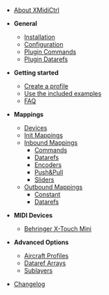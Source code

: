 <!-- docs/_sidebar.md -->

* [About XMidiCtrl](/)

* **General**
  * [Installation](installation.md)
  * [Configuration](configuration.md)
  * [Plugin Commands](plugin_commands.md)
  * [Plugin Datarefs](plugin_datarefs.md) 

* **Getting started**
  * [Create a profile](create_profile.md)
  * [Use the included examples](use_examples.md)
  * [FAQ](faq.md)

* **Mappings**
  * [Devices](device.md)
  * [Init Mappings](init_mapping.md)
  * [Inbound Mappings](inbound_mapping.md)
      * [Commands](inbound_mapping_command.md)
      * [Datarefs](inbound_mapping_dataref.md)
      * [Encoders](inbound_mapping_encoder.md)
      * [Push&Pull](inbound_mapping_pushnpull.md)
      * [Sliders](inbound_mapping_slider.md)
  * [Outbound Mappings](outbound_mapping.md)
      * [Constant](outbound_mapping_constant.md) 
      * [Datarefs](outbound_mapping_dataref.md)

* **MIDI Devices**
  * [Behringer X-Touch Mini](behringer_xtouch_mini.md)
  
* **Advanced Options**
  * [Aircraft Profiles](profile.md)
  * [Dataref Arrays](dataref_arrays.md)
  * [Sublayers](sublayers.md)

* [Changelog](changelog.md)

